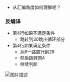 

- 从汇编角度如何理解呢？

### 反编译

- 第4行如果不满足条件
	- 跳转到30跳出循环部分
- 第4行如果满足条件
	- 从6一路直行到28
	- 然后跳转回4
	- 继续判断

![图片描述](https://doc.shiyanlou.com/courses/uid1190679-20220801-1659337431315)

